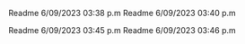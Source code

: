 Readme 6/09/2023  03:38 p.m
Readme 6/09/2023  03:40 p.m

Readme 6/09/2023  03:45 p.m
Readme 6/09/2023  03:46 p.m
